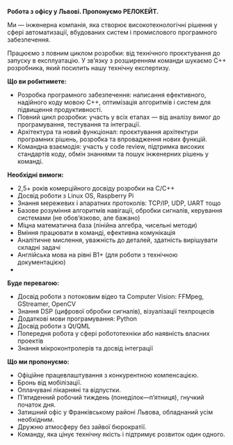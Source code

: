 **Робота з офісу у Львові. Пропонуємо РЕЛОКЕЙТ.**  
  
Ми — інженерна компанія, яка створює високотехнологічні рішення у сфері
автоматизації, вбудованих систем і промислового програмного забезпечення.  
  
Працюємо з повним циклом розробки: від технічного проєктування до запуску в
експлуатацію. У зв’язку з розширенням команди шукаємо C++ розробника, який
посилить нашу технічну експертизу.

**Що ви робитимете:**

  * Розробка програмного забезпечення: написання ефективного, надійного коду мовою C++, оптимізація алгоритмів і систем для підвищення продуктивності.
  * Повний цикл розробки: участь у всіх етапах — від аналізу вимог до програмування, тестування та інтеграції.
  * Архітектура та новий функціонал: проєктування архітектури програмних рішень, розробка та впровадження нових функцій.
  * Командна взаємодія: участь у code review, підтримка високих стандартів коду, обмін знаннями та пошук інженерних рішень у команді.

**Необхідні вимоги:**

  * 2,5+ років комерційного досвіду розробки на C/C++
  * Досвід роботи з Linux OS, Raspberry Pi
  * Знання мережевих і апаратних протоколів: TCP/IP, UDP, UART тощо
  * Базове розуміння алгоритмів навігації, обробки сигналів, керування системами (не обов’язково, але бажано)
  * Міцна математична база (лінійна алгебра, чисельні методи)
  * Вміння працювати в команді, ефективна комунікація
  * Аналітичне мислення, уважність до деталей, здатність вирішувати складні задачі
  * Англійська мова на рівні B1+ (для роботи з технічною документацією)
  * 

**Буде перевагою:**

  * Досвід роботи з потоковим відео та Computer Vision: FFMpeg, GStreamer, OpenCV
  * Знання DSP (цифрової обробки сигналів), візуалізації техпроцесів
  * Додаткові мови програмування: Python
  * Досвід роботи з Qt/QML
  * Попередня робота у сфері робототехніки або наявність власних проектів
  * Знання мікроконтролерів та досвід інтеграції

**Що ми пропонуємо:**

  * Офіційне працевлаштування з конкурентною компенсацією.
  * Бронь від мобілізації.
  * Оплачувані лікарняні та відпустки.
  * П’ятиденний робочий тиждень (понеділок—п’ятниця), гнучкий початок дня.
  * Затишний офіс у Франківському районі Львова, обладнаний усім необхідним.
  * Дружню атмосферу без зайвої бюрократії.
  * Команду, яка цінує технічну якість і підтримує розвиток один одного.
